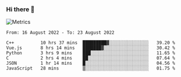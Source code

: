 ### Hi there 👋

![Metrics](https://github.com/radoapx/radoapx/blob/main/github-metrics.svg)

<!--START_SECTION:waka-->

```text
From: 16 August 2022 - To: 23 August 2022

C++          10 hrs 37 mins  █████████▓░░░░░░░░░░░░░░░   39.20 %
Vue.js       8 hrs 14 mins   ███████▓░░░░░░░░░░░░░░░░░   30.42 %
Python       3 hrs 9 mins    ███░░░░░░░░░░░░░░░░░░░░░░   11.65 %
C            2 hrs 4 mins    ██░░░░░░░░░░░░░░░░░░░░░░░   07.64 %
JSON         1 hr 14 mins    █░░░░░░░░░░░░░░░░░░░░░░░░   04.56 %
JavaScript   28 mins         ▒░░░░░░░░░░░░░░░░░░░░░░░░   01.75 %
```

<!--END_SECTION:waka-->

<!--
**radoapx/radoapx** is a ✨ _special_ ✨ repository because its `README.md` (this file) appears on your GitHub profile.

Here are some ideas to get you started:

- 🔭 I’m currently working on ...
- 🌱 I’m currently learning ...
- 👯 I’m looking to collaborate on ...
- 🤔 I’m looking for help with ...
- 💬 Ask me about ...
- 📫 How to reach me: ...
- 😄 Pronouns: ...
- ⚡ Fun fact: ...
-->
